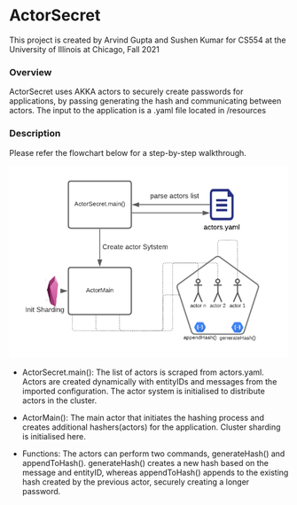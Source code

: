 # ActorSecret

This project is created by Arvind Gupta and Sushen Kumar for CS554 at the University of Illinois at Chicago, Fall 2021

### Overview

ActorSecret uses AKKA actors to securely create passwords for applications, by passing generating the hash and communicating between actors. The input to the application is a .yaml file located in /resources

### Description

Please refer the flowchart below for a step-by-step walkthrough.

 ![image info](./ActorSecret/src/main/resources/flow.png)

 - ActorSecret.main():
    The list of actors is scraped from actors.yaml. Actors are created dynamically with entityIDs and messages from the imported configuration. The actor system is initialised to distribute actors in the cluster.

 - ActorMain():
    The main actor that initiates the hashing process and creates additional hashers(actors) for the application. Cluster sharding is initialised here. 

 - Functions:
    The actors can perform two commands, generateHash() and appendToHash(). generateHash() creates a new hash based on the message and entityID, whereas appendToHash() appends to the existing hash created by the previous actor, securely creating a longer password.


